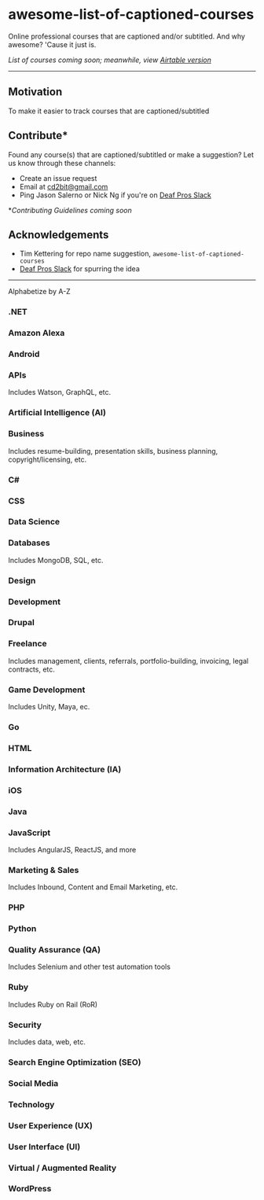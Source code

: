 # awesome-list-of-captioned-courses
Online professional courses that are captioned and/or subtitled. And why awesome? 'Cause it just is.

*List of courses coming soon; meanwhile, view [Airtable version](https://airtable.com/shr4C4ccaiyTQDDSg/tblCEvvhzqp1bgCoC)* 

- - - - -

## Motivation

To make it easier to track courses that are captioned/subtitled

## Contribute*
Found any course(s) that are captioned/subtitled or make a suggestion? Let us know through these channels:
- Create an issue request
- Email at [cd2bit@gmail.com](mailto:cd2bit@gmail.com)
- Ping Jason Salerno or Nick Ng if you're on [Deaf Pros Slack](https://www.deafpros.com/)

**Contributing Guidelines coming soon*

## Acknowledgements

- Tim Kettering for repo name suggestion, `awesome-list-of-captioned-courses`
- [Deaf Pros Slack](https://www.deafpros.com/) for spurring the idea

- - - - -

Alphabetize by A-Z

### .NET

### Amazon Alexa

### Android

### APIs
Includes Watson, GraphQL, etc.

### Artificial Intelligence (AI)

### Business
Includes resume-building, presentation skills, business planning, copyright/licensing, etc.

### C#

### CSS

### Data Science

### Databases
Includes MongoDB, SQL, etc.

### Design

### Development

### Drupal

### Freelance
Includes management, clients, referrals, portfolio-building, invoicing, legal contracts, etc.

### Game Development
Includes Unity, Maya, ec.

### Go

### HTML

### Information Architecture (IA)

### iOS

### Java

### JavaScript
Includes AngularJS, ReactJS, and more 

### Marketing & Sales
Includes Inbound, Content and Email Marketing, etc.

### PHP

### Python

### Quality Assurance (QA)
Includes Selenium and other test automation tools

### Ruby
Includes Ruby on Rail (RoR)

### Security
Includes data, web, etc.

### Search Engine Optimization (SEO)

### Social Media

### Technology

### User Experience (UX)

### User Interface (UI)

### Virtual / Augmented Reality

### WordPress